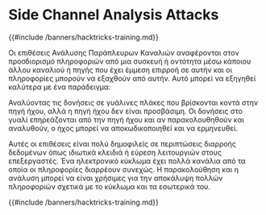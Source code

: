# Side Channel Analysis Attacks

{{#include /banners/hacktricks-training.md}}

Οι επιθέσεις Ανάλυσης Παράπλευρων Καναλιών αναφέρονται στον προσδιορισμό πληροφοριών από μια συσκευή ή οντότητα μέσω κάποιου άλλου καναλιού ή πηγής που έχει έμμεση επιρροή σε αυτήν και οι πληροφορίες μπορούν να εξαχθούν από αυτήν. Αυτό μπορεί να εξηγηθεί καλύτερα με ένα παράδειγμα:

Αναλύοντας τις δονήσεις σε γυάλινες πλάκες που βρίσκονται κοντά στην πηγή ήχου, αλλά η πηγή ήχου δεν είναι προσβάσιμη. Οι δονήσεις στο γυαλί επηρεάζονται από την πηγή ήχου και αν παρακολουθηθούν και αναλυθούν, ο ήχος μπορεί να αποκωδικοποιηθεί και να ερμηνευθεί.

Αυτές οι επιθέσεις είναι πολύ δημοφιλείς σε περιπτώσεις διαρροής δεδομένων όπως ιδιωτικά κλειδιά ή εύρεση λειτουργιών στους επεξεργαστές. Ένα ηλεκτρονικό κύκλωμα έχει πολλά κανάλια από τα οποία οι πληροφορίες διαρρέουν συνεχώς. Η παρακολούθηση και η ανάλυση μπορεί να είναι χρήσιμες για την αποκάλυψη πολλών πληροφοριών σχετικά με το κύκλωμα και τα εσωτερικά του.

{{#include /banners/hacktricks-training.md}}
